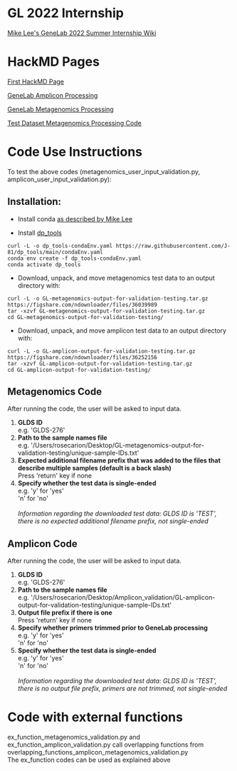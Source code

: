 # GL 2022 Internship
[Mike Lee's GeneLab 2022 Summer Internship Wiki](https://github.com/AstrobioMike/GL-2022-summer-internship/wiki)

# HackMD Pages
[First HackMD Page](https://hackmd.io/@rcarion/SkCS__mK9)

[GeneLab Amplicon Processing](https://hackmd.io/@rcarion/r1aWS4Wq9)

[GeneLab Metagenomics Processing](https://hackmd.io/@rcarion/rJTULUb9c)

[Test Dataset Metagenomics Processing Code](https://hackmd.io/xRYblztARdyBqLCYuEZn7A)

# Code Use Instructions
To test the above codes (metagenomics_user_input_validation.py, amplicon_user_input_validation.py):

## Installation:
- Install conda [as described by Mike Lee](https://astrobiomike.github.io/unix/conda-intro#getting-and-installing-conda)

- Install [dp_tools](https://github.com/AstrobioMike/GL-2022-summer-internship/wiki/Working-towards-Jonathan's-validation-structure)
```
curl -L -o dp_tools-condaEnv.yaml https://raw.githubusercontent.com/J-81/dp_tools/main/condaEnv.yaml
conda env create -f dp_tools-condaEnv.yaml
conda activate dp_tools
```

- Download, unpack, and move metagenomics test data to an output directory with:
```
curl -L -o GL-metagenomics-output-for-validation-testing.tar.gz https://figshare.com/ndownloader/files/36039989
tar -xzvf GL-metagenomics-output-for-validation-testing.tar.gz
cd GL-metagenomics-output-for-validation-testing/
```

- Download, unpack, and move amplicon test data to an output directory with:
```
curl -L -o GL-amplicon-output-for-validation-testing.tar.gz https://figshare.com/ndownloader/files/36252156
tar -xzvf GL-amplicon-output-for-validation-testing.tar.gz
cd GL-amplicon-output-for-validation-testing/
```


## Metagenomics Code 
After running the code, the user will be asked to input data.
1. **GLDS ID** <br />  e.g. 'GLDS-276'
2. **Path to the sample names file**
<br />  e.g. '/Users/rosecarion/Desktop/GL-metagenomics-output-for-validation-testing/unique-sample-IDs.txt'
3. **Expected additional filename prefix that was added to the files that describe multiple samples (default is a back slash)** <br />Press 'return' key if none
4. **Specify whether the test data is single-ended**
<br />   e.g. 'y' for 'yes'
     <br />'n' for 'no'<br />
<br />*Information regarding the downloaded test data:
GLDS ID is 'TEST', there is no expected additional filename prefix, not single-ended*

## Amplicon Code 
After running the code, the user will be asked to input data.
1. **GLDS ID**
<br />  e.g. 'GLDS-276'
2. **Path to the sample names file**
<br />  e.g. '/Users/rosecarion/Desktop/Amplicon_validation/GL-amplicon-output-for-validation-testing/unique-sample-IDs.txt'
3. **Output file prefix if there is one** <br /> Press 'return' key if none
4. **Specify whether primers trimmed prior to GeneLab processing** 
<br />  e.g. 'y' for 'yes'
     <br />'n' for 'no'
5. **Specify whether the test data is single-ended**
<br /> e.g. 'y' for 'yes'
     <br />'n' for 'no'<br />
<br />*Information regarding the downloaded test data: GLDS ID is 'TEST', there is no output file prefix, primers are not trimmed, not single-ended*
# Code with external functions 
ex_function_metagenomics_validation.py and ex_function_amplicon_validation.py call overlapping functions from overlapping_functions_amplicon_metagenomics_validation.py <br />
The ex_function codes can be used as explained above
